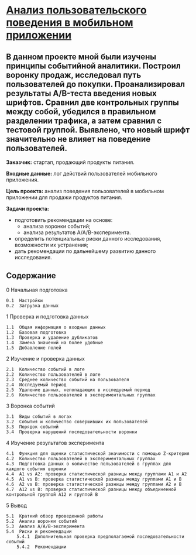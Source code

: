 # [Анализ пользовательского поведения в мобильном приложении](https://github.com/Nanobelka/Yandex_Praktikum/blob/main/AB_test/ab_test.ipynb)
## В данном проекте мной были изучены принципы событийной аналитики. Построил воронку продаж, исследовал путь пользователей до покупки. Проанализировал результаты A/B-теста введения новых шрифтов. Сравнил две контрольных группы между собой, убедился в правильном разделении трафика, а затем сравнил с тестовой группой. Выявлено, что новый шрифт значительно не влияет на поведение пользователей.

**Заказчик:** стартап, продающий продукты питания.

**Входные данные:** лог действий пользователей мобильного приложения.

**Цель проекта:** анализ поведения пользователей в мобильном приложении для продажи продуктов питания.

**Задачи проекта:**

- подготовить рекомендации на основе:
    - анализа воронки событий;
    - анализа результатов A/A/B-эксперимента.
- определить потенциальные риски данного исследования, возможности их устранения;  
- дать рекомендации по дальнейшему развитию данного исследования.

## Содержание

0  Начальная подготовка

    0.1  Настройки
    0.2  Загрузка данных
    
1  Проверка и подготовка данных

    1.1  Общая информация о входных данных
    1.2  Базовая подготовка
    1.3  Проверка и удаление дубликатов
    1.4  Замена значений на более удобные
    1.5  Добавление полей
    
2  Изучение и проверка данных

    2.1  Количество событий в логе
    2.2  Количество пользователей в логе
    2.3  Среднее количество событий на пользователя
    2.4  Исследуемый период
    2.5  Удаление данных, непопадающих в исследуемый период
    2.6  Количество пользователей в экспериментальных группах
    
3  Воронка событий

    3.1  Виды событий в логах
    3.2  События и количество совершивших их пользователей
    3.3  Порядок событий
    3.4  Проверка нарушений последовательности воронки
    
4  Изучение результатов эксперимента

    4.1  Функция для оценки статистической значимости с помощью Z-критерия
    4.2  Количество пользователей в экспериментальных группах
    4.3  Подготовка данных о количестве пользователей в группах для каждого события воронки
    4.4  A1 vs A2: проверка статистической разницы между группами А1 и А2
    4.5  A1 vs B: проверка статистической разницы между группами А1 и В
    4.6  A2 vs B: проверка статистической разницы между группами А2 и В
    4.7  A12 vs B: проверка статистической разницы между объединенной контрольной группой А12 и группой В
    
5  Вывод

    5.1  Краткий обзор проведенной работы
    5.2  Анализ воронки событий
    5.3  Анализ А/А/В-эксперимента
    5.4  Риски и рекомендации
        5.4.1  Дополнительная проверка предполагаемой последовательности событий
        5.4.2  Рекомендации
